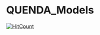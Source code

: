 # QUENDA_Models

[![HitCount](https://hits.dwyl.com/asotomayor/QUENDA_Models.svg?style=flat-square&show=unique)](http://hits.dwyl.com/asotomayor/QUENDA_Models)
